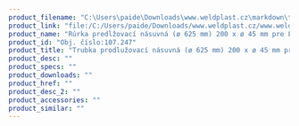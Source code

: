 ```yaml
---
product_filename: "C:\Users\paide\Downloads\www.weldplast.cz\markdown\trubka-prodluzovaci-nasuvna-o-625-mm-200-x-o-45-mm-pro-le-5000.md"
product_link: "file:/C:/Users/paide/Downloads/www.weldplast.cz/www.weldplast.cz/sk/trubka-prodluzovaci-nasuvna-o-625-mm-200-x-o-45-mm-pro-le-5000"
product_name: "Rúrka predlžovací násuvná (ø 625 mm) 200 x ø 45 mm pre LE 5000"
product_id: "Obj. číslo:107.247"
product_title: "Trubka prodlužovací násuvná (ø 625 mm) 200 x ø 45 mm pro LE 5000 | Weldplast"
product_desc: ""
product_specs: ""
product_downloads: ""
product_href: ""
product_desc_2: ""
product_accessories: ""
product_similar: ""
---
```

